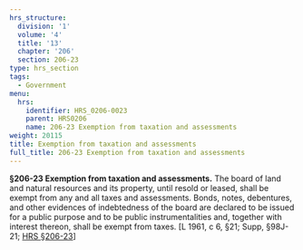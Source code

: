 ```yaml
---
hrs_structure:
  division: '1'
  volume: '4'
  title: '13'
  chapter: '206'
  section: 206-23
type: hrs_section
tags:
  - Government
menu:
  hrs:
    identifier: HRS_0206-0023
    parent: HRS0206
    name: 206-23 Exemption from taxation and assessments
weight: 20115
title: Exemption from taxation and assessments
full_title: 206-23 Exemption from taxation and assessments
---
```

**§206-23 Exemption from taxation and assessments.** The board of land and natural resources and its property, until resold or leased, shall be exempt from any and all taxes and assessments. Bonds, notes, debentures, and other evidences of indebtedness of the board are declared to be issued for a public purpose and to be public instrumentalities and, together with interest thereon, shall be exempt from taxes. [L 1961, c 6, §21; Supp, §98J-21; [HRS §206-23](/title-13/chapter-206/section-206-23/)]